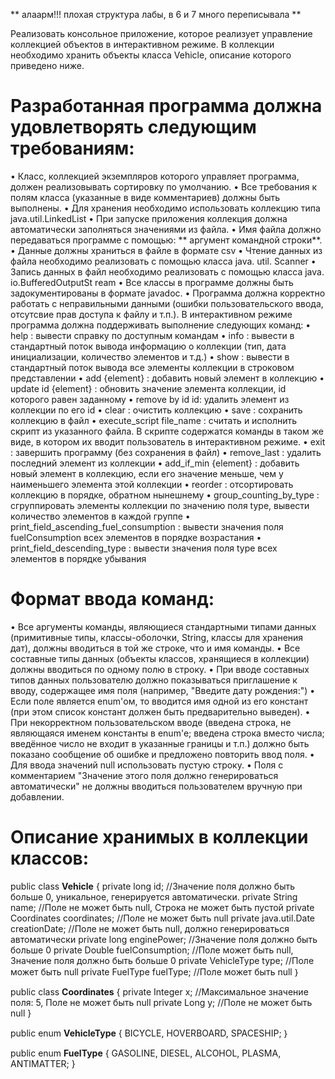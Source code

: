 ** алаарм!!! плохая структура лабы, в 6 и 7 много переписывала **

Реализовать консольное приложение, которое реализует управление коллекцией объектов в интерактивном режиме. В коллекции необходимо хранить объекты класса Vehicle, описание которого приведено ниже.

# Разработанная программа должна удовлетворять следующим требованиям:

• Класс, коллекцией экземпляров которого управляет программа, должен реализовывать сортировку по умолчанию.
• Все требования к полям класса (указанные в виде комментариев) должны быть выполнены.
• Для хранения необходимо использовать коллекцию типа java.util.LinkedList
• При запуске приложения коллекция должна автоматически заполняться значениями из файла.
• Имя файла должно передаваться программе с помощью: ** аргумент командной строки**.
• Данные должны храниться в файле в формате csv
• Чтение данных из файла необходимо реализовать с помощью класса java. util. Scanner
• Запись данных в файл необходимо реализовать с помощью класса java. io.BufferedOutputSt ream
• Все классы в программе должны быть задокументированы в формате javadoc.
• Программа должна корректно работать с неправильными данными (ошибки пользовательского ввода, отсутсвие прав доступа к файлу и т.п.).
В интерактивном режиме программа должна поддерживать выполнение следующих команд:
• help : вывести справку по доступным командам
• info : вывести в стандартный поток вывода информацию о коллекции (тип, дата инициализации, количество элементов и т.д.)
• show : вывести в стандартный поток вывода все элементы коллекции в строковом представлении
• add {element} : добавить новый элемент в коллекцию
• update id {element} : обновить значение элемента коллекции, id которого равен заданному
• remove by id id: удалить элемент из коллекции по его id
• clear : очистить коллекцию
• save : сохранить коллекцию в файл
• execute_script file_name : считать и исполнить скрипт из указанного файла. В скрипте содержатся команды в таком же виде, в котором их вводит пользователь в интерактивном режиме.
• exit : завершить программу (без сохранения в файл)
• remove_last : удалить последний элемент из коллекции
• add_if_min {element} : добавить новый элемент в коллекцию, если его значение меньше, чем у наименьшего элемента этой коллекции
• reorder : отсортировать коллекцию в порядке, обратном нынешнему
• group_counting_by_type : сгруппировать элементы коллекции по значению поля type, вывести количество элементов в каждой группе
• print_field_ascending_fuel_consumption : вывести значения поля fuelConsumption всех элементов в порядке возрастания
• print_field_descending_type : вывести значения поля type всех элементов в порядке убывания

# Формат ввода команд:
• Все аргументы команды, являющиеся стандартными типами данных (примитивные типы, классы-оболочки, String, классы для хранения дат), должны вводиться в той же строке, что и имя команды.
• Все составные типы данных (объекты классов, хранящиеся в коллекции) должны вводиться по одному полю в строку.
• При вводе составных типов данных пользователю должно показываться приглашение к вводу, содержащее имя поля (например, "Введите дату рождения:")
• Если поле является enum'ом, то вводится имя одной из его констант (при этом список констант должен быть предварительно выведен).
• При некорректном пользовательском вводе (введена строка, не являющаяся именем константы в enum'e; введена строка вместо числа; введённое число не входит в указанные границы и т.п.) должно быть показано сообщение об ошибке и предложено повторить ввод поля.
• Для ввода значений null использовать пустую строку.
• Поля с комментарием "Значение этого поля должно генерироваться автоматически" не должны вводиться пользователем вручную при добавлении.

# Описание хранимых в коллекции классов:

public class **Vehicle** {
  private long id;   //Значение поля должно быть больше 0, уникальное, генерируется автоматически.
  private String   name;   //Поле не может быть null, Строка не может быть пустой
  private Coordinates coordinates;   //Поле не может быть null
  private java.util.Date creationDate;   //Поле не может быть null, должно генерироваться автоматически 
  private long enginePower;  //Значение поля должно быть больше 0
  private Double fuelConsumption;   //Поле может быть null, Значение поля должно быть больше 0
  private VehicleType type;   //Поле может быть null
  private FuelType fuelType;   //Поле может быть null
｝

public class **Coordinates** {
  private Integer x;   //Максимальное значение поля: 5, Поле не может быть null 
  private Long y;   //Поле не может быть null
}

public enum **VehicleType** {
  BICYCLE, HOVERBOARD, SPACESHIP;
｝

public enum **FuelType** {
  GASOLINE, DIESEL, ALCOHOL, PLASMA, ANTIMATTER;
}  
